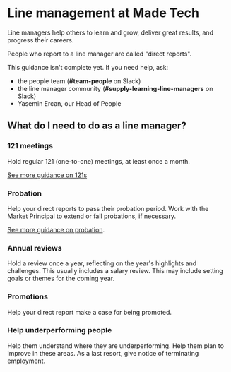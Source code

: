 # Line management at Made Tech

Line managers help others to learn and grow, deliver great results, and progress their careers.

People who report to a line manager are called "direct reports".

This guidance isn't complete yet. If you need help, ask:
- the people team (**#team-people** on Slack)
- the line manager community (**#supply-learning-line-managers** on Slack)
- Yasemin Ercan, our Head of People

## What do I need to do as a line manager?

### 121 meetings
Hold regular 121 (one-to-one) meetings, at least once a month.

[See more guidance on 121s](./121s.md)

### Probation
Help your direct reports to pass their probation period.
Work with the Market Principal to extend or fail probations, if necessary.

[See more guidance on probation](./probation.md).

### Annual reviews
Hold a review once a year, reflecting on the year's highlights and challenges.
This usually includes a salary review.
This may include setting goals or themes for the coming year.

### Promotions
Help your direct report make a case for being promoted.

### Help underperforming people
Help them understand where they are underperforming.
Help them plan to improve in these areas.
As a last resort, give notice of terminating employment.
